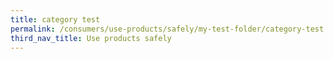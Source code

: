```yaml
---
title: category test
permalink: /consumers/use-products/safely/my-test-folder/category-test
third_nav_title: Use products safely
---
```

